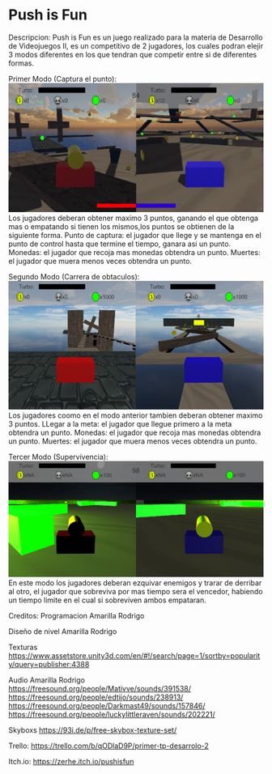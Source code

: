 # Push is Fun

Descripcion:
Push is Fun es un juego realizado para la materia de Desarrollo de Videojuegos II, 
es un competitivo de 2 jugadores, los cuales podran elejir
3 modos diferentes en los que tendran que competir entre si de diferentes formas.

Primer Modo (Captura el punto):
<img src="CapturaPunto.png" />
Los jugadores deberan obtener maximo 3 puntos, ganando el que obtenga mas 
o empatando si tienen los mismos,los puntos se obtienen de la siguiente forma.
Punto de captura: el jugador que llege y se mantenga en el punto de control 
hasta que termine el tiempo, ganara asi un punto.
Monedas: el jugador que recoja mas monedas obtendra un punto.
Muertes: el jugador que muera menos veces obtendra un punto.

Segundo Modo (Carrera de obtaculos):
<img src="CarreraObstaculos.png" />
Los jugadores coomo en el modo anterior tambien deberan obtener maximo 3 puntos.
LLegar a la meta: el jugador que llegue primero a la meta obtendra un punto.
Monedas: el jugador que recoja mas monedas obtendra un punto.
Muertes: el jugador que muera menos veces obtendra un punto.

Tercer Modo (Supervivencia):
<img src="Supervivencia.png" />
En este modo los jugadores deberan ezquivar enemigos y trarar de derribar al otro, 
el jugador que sobreviva por mas tiempo sera el vencedor, habiendo un tiempo limite
en el cual si sobreviven ambos empataran. 

Creditos:
Programacion
Amarilla Rodrigo

Diseño de nivel
Amarilla Rodrigo

Texturas
https://www.assetstore.unity3d.com/en/#!/search/page=1/sortby=popularity/query=publisher:4388

Audio
Amarilla Rodrigo
https://freesound.org/people/Mativve/sounds/391538/
https://freesound.org/people/edtijo/sounds/238913/
https://freesound.org/people/Darkmast49/sounds/157846/
https://freesound.org/people/luckylittleraven/sounds/202221/

Skyboxs
https://93i.de/p/free-skybox-texture-set/

Trello:
https://trello.com/b/qODlaD9P/primer-tp-desarrolo-2

Itch.io:
https://zerhe.itch.io/pushisfun
